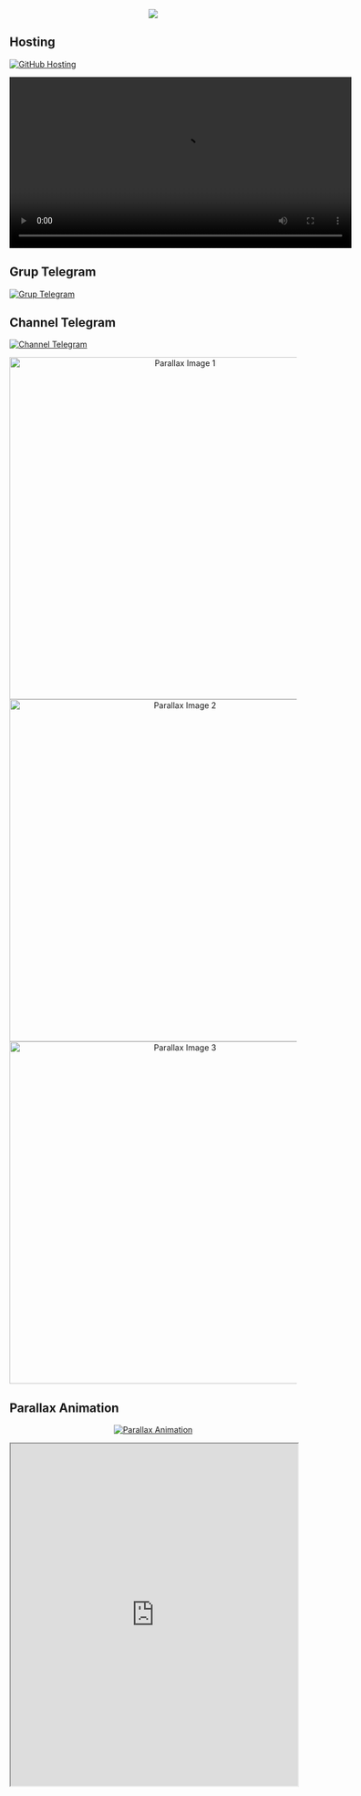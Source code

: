 <p align="center">
    <img src="https://readme-typing-svg.herokuapp.com?color=%2336BCF7&center=true&vCenter=true&lines=S+C+R+I+P+T+ㅤBYㅤ+SMILANS" />
</p>

## Hosting
<p align="left">
    <a href="https://smilans.github.io/yamete/">
        <img src="https://img.shields.io/badge/Hosted_on-GitHub-brightgreen?logo=github" alt="GitHub Hosting">
    </a>
</p>

<video width="600" controls>
    <source src="https://github.com/smilans/yamete/blob/main/video1.mp4" type="video/mp4">
    Your browser does not support the video tag.
</video>

## Grup Telegram
<p align="left">
    <a href="https://t.me/vpn_injectorid">
        <img src="https://img.shields.io/badge/Join-our%20Telegram%20Group-blue?logo=telegram" alt="Grup Telegram">
    </a>
</p>

## Channel Telegram
<p align="left">
    <a href="https://t.me/smilans">
        <img src="https://img.shields.io/badge/Join-our%20Telegram%20Channel-blue?logo=telegram" alt="Channel Telegram">
    </a>
</p>

<p align="center">
    <img src="https://source.unsplash.com/random/800x600" alt="Parallax Image 1" width="600">
    <img src="https://source.unsplash.com/random/801x601" alt="Parallax Image 2" width="600">
    <img src="https://source.unsplash.com/random/802x602" alt="Parallax Image 3" width="600">
</p>

## Parallax Animation
<p align="center">
    <a href="https://codepen.io/your-work">
        <img src="https://img.shields.io/badge/Check_Parallax_Animation-Click_Here-blue?logo=codepen" alt="Parallax Animation">
    </a>
</p>

<p align="center">
    <iframe height="600" style="width: 100%;" scrolling="no" title="Simple CSS Parallax Effect" src="https://codepen.io/WebDevsCafe/embed/oNVEpQq?default-tab=result&editable=true">
    </iframe>
</p>

